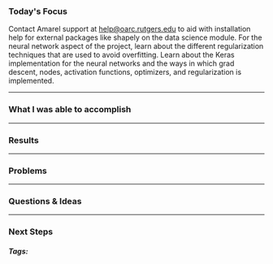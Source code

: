 ### Today's Focus

Contact Amarel support at help@oarc.rutgers.edu to aid with installation help for external packages like shapely on the data science module. For the neural network aspect of the project, learn about the different regularization techniques that are used to avoid overfitting. Learn about the Keras implementation for the neural networks and the ways in which grad descent, nodes, activation functions, optimizers, and regularization is implemented.
***
### What I was able to accomplish

***
### Results

***
### Problems

***
### Questions & Ideas

***
### Next Steps

##### Tags:




